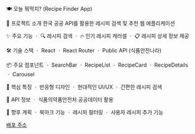 🍽️ 오늘 뭐먹지? (Recipe Finder App)

🚀 프로젝트 소개
한국 공공 API를 활용한 레시피 검색 및 추천 웹 애플리케이션

✨ 주요 기능
ㆍ 🔍 레시피 검색
ㆍ 🔥 인기 레시피 캐러셀
ㆍ 📋 레시피 상세 정보 제공

🛠 기술 스택
ㆍ React
ㆍ React Router
ㆍ Public API (식품안전나라)

📦 주요 컴포넌트
ㆍ SearchBar
ㆍ RecipeList
ㆍ RecipeCard
ㆍ RecipeDetails
ㆍ Carousel

🌟 핵심 특징
ㆍ 반응형 디자인
ㆍ 현대적인 UI/UX
ㆍ 간편한 레시피 검색

🔗 API 정보
ㆍ 식품의약품안전처 공공데이터 활용

📌 향후 계획
ㆍ 북마크 기능
ㆍ 레시피 필터링
ㆍ 사용자 레시피 추가 기능

[배포 주소](https://movie-app-lunaping.netlify.app)
